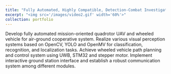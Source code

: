 ```yaml
---
title: "Fully Automated, Highly Compatible, Detection-Combat Investigated UAV"
excerpt: "<img src='/images/video2.gif' width='60%'>"
collection: portfolio
---
```


Develop fully automated mission-oriented quadrotor UAV and wheeled vehicle for air-ground cooperative system. Realize various visual perception systems based on OpenCV, YOLO and OpenMV for classification, recognition, and localization tasks. Achieve wheeled vehicle path planning and control system using UWB, STM32 and stepper motor. Implement interactive ground station interface and establish a robust communication system among different modules.